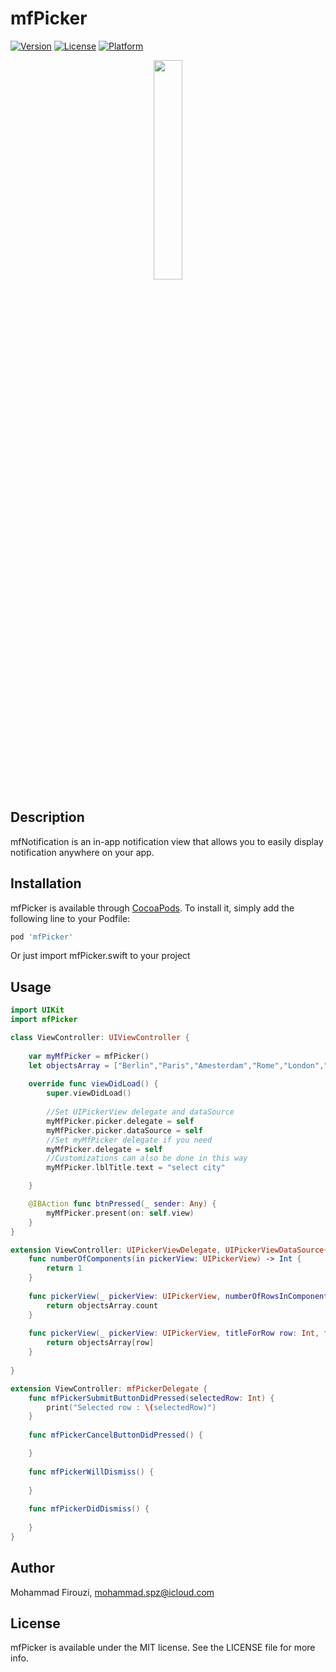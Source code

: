 # mfPicker

[![Version](https://img.shields.io/cocoapods/v/mfPicker.svg?style=flat)](https://cocoapods.org/pods/mfPicker)
[![License](https://img.shields.io/cocoapods/l/mfPicker.svg?style=flat)](https://cocoapods.org/pods/mfPicker)
[![Platform](https://img.shields.io/cocoapods/p/mfPicker.svg?style=flat)](https://cocoapods.org/pods/mfPicker)


<p align="center">
  <img src="https://s7.gifyu.com/images/mfPickerLTB480.gif" width="30%" />
</p>


## Description

mfNotification is an in-app notification view that allows you to easily display notification anywhere on your app.

## Installation

mfPicker is available through [CocoaPods](https://cocoapods.org). To install
it, simply add the following line to your Podfile:

```ruby
pod 'mfPicker'
```

Or just import mfPicker.swift to your project

## Usage

```swift
import UIKit
import mfPicker

class ViewController: UIViewController {
    
    var myMfPicker = mfPicker()
    let objectsArray = ["Berlin","Paris","Amesterdam","Rome","London","Istanbul","Moscow","Seoul","Tokyo"]
    
    override func viewDidLoad() {
        super.viewDidLoad()
        
        //Set UIPickerView delegate and dataSource
        myMfPicker.picker.delegate = self
        myMfPicker.picker.dataSource = self
        //Set myMfPicker delegate if you need
        myMfPicker.delegate = self
        //Customizations can also be done in this way
        myMfPicker.lblTitle.text = "select city"

    }

    @IBAction func btnPressed(_ sender: Any) {
        myMfPicker.present(on: self.view)
    }
}

extension ViewController: UIPickerViewDelegate, UIPickerViewDataSource{
    func numberOfComponents(in pickerView: UIPickerView) -> Int {
        return 1
    }
    
    func pickerView(_ pickerView: UIPickerView, numberOfRowsInComponent component: Int) -> Int {
        return objectsArray.count
    }
    
    func pickerView(_ pickerView: UIPickerView, titleForRow row: Int, forComponent component: Int) -> String? {
        return objectsArray[row]
    }
    
}

extension ViewController: mfPickerDelegate {
    func mfPickerSubmitButtonDidPressed(selectedRow: Int) {
        print("Selected row : \(selectedRow)")
    }
    
    func mfPickerCancelButtonDidPressed() {

    }
    
    func mfPickerWillDismiss() {
        
    }
    
    func mfPickerDidDismiss() {
        
    }
}
```

## Author

Mohammad Firouzi, mohammad.spz@icloud.com

## License

mfPicker is available under the MIT license. See the LICENSE file for more info.
